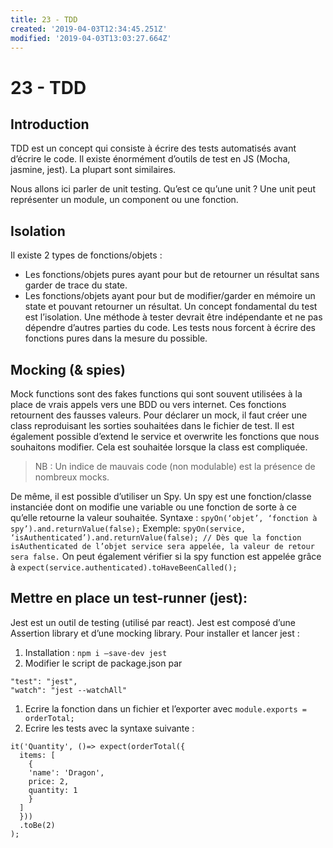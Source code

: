 ```yaml
---
title: 23 - TDD
created: '2019-04-03T12:34:45.251Z'
modified: '2019-04-03T13:03:27.664Z'
---
```


# 23 - TDD
## Introduction
TDD est un concept qui consiste à écrire des tests automatisés avant d’écrire le code.
Il existe énormément d’outils de test en JS (Mocha, jasmine, jest). La plupart sont similaires.

Nous allons ici parler de unit testing. 
Qu’est ce qu’une unit ? 
Une unit peut représenter un module, un component ou une fonction.
## Isolation
Il existe 2 types de fonctions/objets :
- Les fonctions/objets pures ayant pour but de retourner un résultat sans garder de trace du state.
- Les fonctions/objets ayant pour but de modifier/garder en mémoire un state et pouvant retourner un résultat. 
Un concept fondamental du test est l’isolation. Une méthode à tester devrait être indépendante et ne pas dépendre d’autres parties du code.
Les tests nous forcent à écrire des fonctions pures dans la mesure du possible.
## Mocking (& spies)
Mock functions sont des fakes functions qui sont souvent utilisées à la place de vrais appels vers une BDD ou vers internet. Ces fonctions retournent des fausses valeurs.
Pour déclarer un mock, il faut créer une class reproduisant les sorties souhaitées dans le fichier de test.
Il est également possible d’extend le service et overwrite les fonctions que nous souhaitons modifier. Cela est souhaitée lorsque la class est compliquée.
> NB : Un indice de mauvais code (non modulable) est la présence de nombreux mocks.

De même, il est possible d’utiliser un Spy. Un spy est une fonction/classe instanciée dont on modifie une variable ou une fonction de sorte à ce qu’elle retourne la valeur souhaitée.
Syntaxe :
`spyOn(‘objet’, ‘fonction à spy’).and.returnValue(false);`
Exemple: `spyOn(service, ‘isAuthenticated’).and.returnValue(false); // Dès que la fonction isAuthenticated de l’objet service sera appelée, la valeur de retour sera false.`
On peut également vérifier si la spy function est appelée grâce à `expect(service.authenticated).toHaveBeenCalled();`
## Mettre en place un test-runner (jest):
Jest est un outil de testing (utilisé par react).
Jest est composé d’une Assertion library et d’une mocking library.
Pour installer et lancer jest :
1. Installation : `npm i –save-dev jest`
1. Modifier le script de package.json par 
```     
"test": "jest",
"watch": "jest --watchAll"
```
1. Ecrire la fonction dans un fichier et l’exporter avec `module.exports = orderTotal;`
1. Ecrire les tests avec la syntaxe suivante :
```
it('Quantity', ()=> expect(orderTotal({
  items: [
    {
    'name': 'Dragon',
    price: 2,
    quantity: 1
    }
  ]
  }))
  .toBe(2)
);
```

